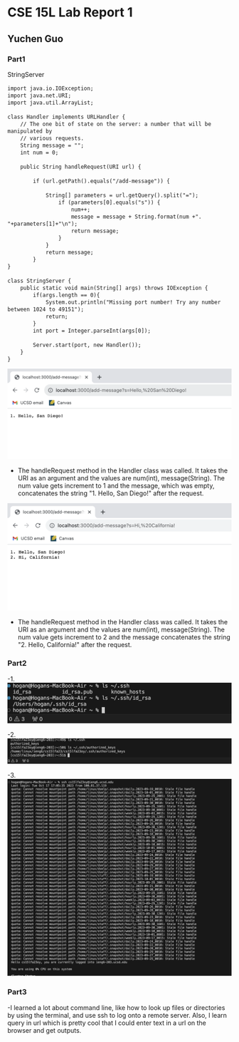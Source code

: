 # CSE 15L Lab Report 1
## Yuchen Guo
### Part1

StringServer
```
import java.io.IOException;
import java.net.URI;
import java.util.ArrayList;

class Handler implements URLHandler {
    // The one bit of state on the server: a number that will be manipulated by
    // various requests.
    String message = ""; 
    int num = 0;

    public String handleRequest(URI url) {

        if (url.getPath().equals("/add-message")) {

            String[] parameters = url.getQuery().split("=");
                if (parameters[0].equals("s")) {
                    num++;
                    message = message + String.format(num +". "+parameters[1]+"\n");
                    return message;
                }
            }
            return message;
        }
}

class StringServer {
    public static void main(String[] args) throws IOException {
        if(args.length == 0){
            System.out.println("Missing port number! Try any number between 1024 to 49151");
            return;
        }
        int port = Integer.parseInt(args[0]);

        Server.start(port, new Handler());
    }
}
```
![Image](SanDiego.png)

- The handleRequest method in the Handler class was called. It takes the URI as an argument and the values are num(int), message(String).
The num value gets increment to 1  and the message, which was empty, concatenates the string "1. Hello, San Diego!" after the request.

![Image](California.png)
- The handleRequest method in the Handler class was called. It takes the URI as an argument and the values are num(int), message(String).
The num value gets increment to 2  and the message concatenates the string "2. Hello, California!" after the request.


### Part2

-1. ![Image](ls1ssh.png)

-2. ![Image](ls2ssh.png)

-3. ![Image](ls3ssh.png)

### Part3
-I learned a lot about command line, like how to look up files or directories by using the terminal, and use ssh to log onto a remote server.
Also, I learn query in url which is pretty cool that I could enter text in a url on the browser and get outputs.



